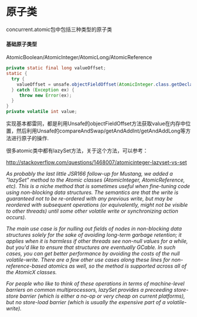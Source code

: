 # 原子类

concurrent.atomic包中包括三种类型的原子类
#### 基础原子类型
AtomicBoolean/AtomicInteger/AtomicLong/AtomicReference

```java
private static final long valueOffset;
static { 
  try {  
    valueOffset = unsafe.objectFieldOffset(AtomicInteger.class.getDeclaredField("value"));
  } catch (Exception ex) { 
     throw new Error(ex); 
  }
}
private volatile int value;

```

实现基本都雷同，都是利用Unsafe的objectFieldOffset方法获取value在内存中位置，然后利用Unsafe的compareAndSwap/getAndAddInt/getAndAddLong等方法进行原子的操作.

很多atomic类中都有lazySet方法，关于这个方法，可以参考：

http://stackoverflow.com/questions/1468007/atomicinteger-lazyset-vs-set

*As probably the last little JSR166 follow-up for Mustang, we added a "lazySet" method to the Atomic classes (AtomicInteger, AtomicReference, etc). This is a niche method that is sometimes useful when fine-tuning code using non-blocking data structures. The semantics are that the write is guaranteed not to be re-ordered with any previous write, but may be reordered with subsequent operations (or equivalently, might not be visible to other threads) until some other volatile write or synchronizing action occurs).*

*The main use case is for nulling out fields of nodes in non-blocking data structures solely for the sake of avoiding long-term garbage retention; it applies when it is harmless if other threads see non-null values for a while, but you'd like to ensure that structures are eventually GCable. In such cases, you can get better performance by avoiding the costs of the null volatile-write. There are a few other use cases along these lines for non-reference-based atomics as well, so the method is supported across all of the AtomicX classes.*

*For people who like to think of these operations in terms of machine-level barriers on common multiprocessors, lazySet provides a preceeding store-store barrier (which is either a no-op or very cheap on current platforms), but no store-load barrier (which is usually the expensive part of a volatile-write).*















